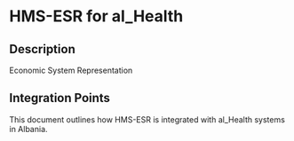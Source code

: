 # HMS-ESR for al_Health

## Description

Economic System Representation

## Integration Points

This document outlines how HMS-ESR is integrated with al_Health systems in Albania.
